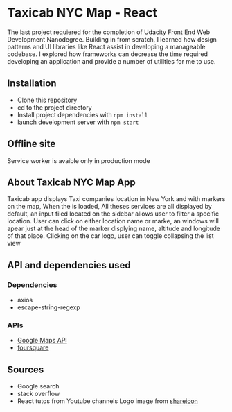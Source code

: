 # Taxicab NYC Map - React
The last project requiered for the completion of Udacity Front End Web Development Nanodegree. Building in from scratch, I learned how design patterns and UI libraries like React assist in developing a manageable codebase. I explored how frameworks can decrease the time required developing an application and provide a number of utilities for me to use.


## Installation

* Clone this repository
* cd to the project directory
* Install project dependencies with `npm install`
* launch development server with `npm start`

## Offline site
Service worker is avaible only in production mode


## About Taxicab NYC Map App

Taxicab app displays Taxi companies location in New York and with markers on the map,
When the is loaded, All theses services are all displayed by default, an input filed located on the sidebar allows user to filter a specific location.
User can click on either location name or marke, an windows will apear just at the head of the marker displying name, altitude and longitude of that place.
Clicking on the car logo, user can toggle collapsing the list view

## API and dependencies used

### Dependencies
  * axios
  * escape-string-regexp
  
### APIs
  * [Google Maps API](https://cloud.google.com/maps-platform/)
  * [foursquare](https://foursquare.com/developers/apps)

## Sources
  * Google search
  * stack overflow
  * React tutos from Youtube channels
Logo image from [shareicon ](https://www.shareicon.net/tag/cab?p=2)